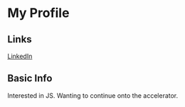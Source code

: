 # My Profile

## Links
[LinkedIn](www.linkedin.com/in/LandonTylerBennett/en)

<!--This is uncertain, you have to view your profile and see the link -->

## Basic Info

Interested in JS. Wanting to continue onto the accelerator.
